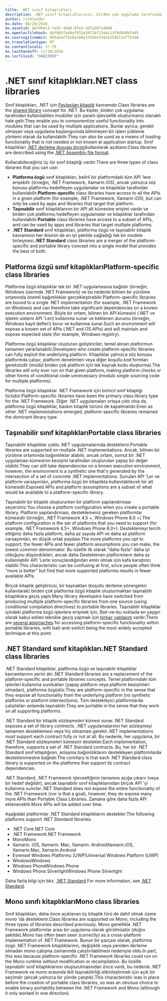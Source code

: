 ```yaml
---
title: .NET sınıf kitaplıkları
description: .NET sınıf kitaplıklarının, birden çok uygulama tarafından kullanılabilecek modüller için yararlı işlevler gruplandırılmasına nasıl olanak sağladığını öğrenin.
author: richlander
ms.date: 06/20/2016
ms.assetid: a67484c3-fe92-44d8-8fa3-36fa2071d880
ms.openlocfilehash: bbf8d5fa44af931e39f2bf1344c13f9d9d9bfe05
ms.sourcegitcommit: 965a5af7918acb0a3fd3baf342e15d511ef75188
ms.translationtype: MT
ms.contentlocale: tr-TR
ms.lasthandoff: 11/18/2020
ms.locfileid: "94823959"
---
```

# <a name="net-class-libraries"></a><span data-ttu-id="d323c-103">.NET sınıf kitaplıkları</span><span class="sxs-lookup"><span data-stu-id="d323c-103">.NET class libraries</span></span>

<span data-ttu-id="d323c-104">Sınıf kitaplıkları, .NET için [Paylaşılan kitaplık](https://en.wikipedia.org/wiki/Library_%28computing%29#Shared_libraries) kavramıdır.</span><span class="sxs-lookup"><span data-stu-id="d323c-104">Class libraries are the [shared library](https://en.wikipedia.org/wiki/Library_%28computing%29#Shared_libraries) concept for .NET.</span></span> <span data-ttu-id="d323c-105">Bu kişiler, birden çok uygulama tarafından kullanılabilen modüller için yararlı işlevsellik oluşturmanız olanaklı hale gelir.</span><span class="sxs-lookup"><span data-stu-id="d323c-105">They enable you to componentize useful functionality into modules that can be used by multiple applications.</span></span> <span data-ttu-id="d323c-106">Bunlar ayrıca, gerekli olmayan veya uygulama başlangıcında bilinmeyen bir işlevi yükleme yöntemi olarak da kullanılabilir.</span><span class="sxs-lookup"><span data-stu-id="d323c-106">They can also be used as a means of loading functionality that is not needed or not known at application startup.</span></span> <span data-ttu-id="d323c-107">Sınıf kitaplıkları [.NET derleme dosyası biçimi](assembly/file-format.md)kullanılarak açıklanır.</span><span class="sxs-lookup"><span data-stu-id="d323c-107">Class libraries are described using the [.NET Assembly file format](assembly/file-format.md).</span></span>

<span data-ttu-id="d323c-108">Kullanabileceğiniz üç tür sınıf kitaplığı vardır:</span><span class="sxs-lookup"><span data-stu-id="d323c-108">There are three types of class libraries that you can use:</span></span>

* <span data-ttu-id="d323c-109">**Platforma özgü** sınıf kitaplıkları, belirli bir platformdaki tüm API 'lere erişebilir (örneğin, .NET Framework, Xamarin iOS), ancak yalnızca söz konusu platformu hedefleyen uygulamalar ve kitaplıklar tarafından kullanılabilir.</span><span class="sxs-lookup"><span data-stu-id="d323c-109">**Platform-specific** class libraries have access to all the APIs in a given platform (for example, .NET Framework, Xamarin iOS), but can only be used by apps and libraries that target that platform.</span></span>
* <span data-ttu-id="d323c-110">**Taşınabilir** sınıf kitaplıklarının bir API alt kümesine erişimi vardır ve birden çok platformu hedefleyen uygulamalar ve kitaplıklar tarafından kullanılabilir.</span><span class="sxs-lookup"><span data-stu-id="d323c-110">**Portable** class libraries have access to a subset of APIs, and can be used by apps and libraries that target multiple platforms.</span></span>
* <span data-ttu-id="d323c-111">**.NET Standard** sınıf kitaplıkları, platforma özgü ve taşınabilir kitaplık kavramının her ikisinin de en iyi şekilde sağladığı tek bir modele birleşmesi.</span><span class="sxs-lookup"><span data-stu-id="d323c-111">**.NET Standard** class libraries are a merger of the platform-specific and portable library concept into a single model that provides the best of both.</span></span>

## <a name="platform-specific-class-libraries"></a><span data-ttu-id="d323c-112">Platforma özgü sınıf kitaplıkları</span><span class="sxs-lookup"><span data-stu-id="d323c-112">Platform-specific class libraries</span></span>

<span data-ttu-id="d323c-113">Platforma özgü kitaplıklar tek bir .NET uygulamasına bağlıdır (örneğin, Windows üzerinde .NET Framework) ve bu nedenle bilinen bir yürütme ortamında önemli bağımlılıklar gerçekleştirebilir.</span><span class="sxs-lookup"><span data-stu-id="d323c-113">Platform-specific libraries are bound to a single .NET implementation (for example, .NET Framework on Windows) and can therefore take significant dependencies on a known execution environment.</span></span> <span data-ttu-id="d323c-114">Böyle bir ortam, bilinen bir API kümesini (.NET ve işletim sistemi API 'Leri) kullanıma sunar ve beklenen durumu (örneğin, Windows kayıt defteri) korur ve kullanıma sunar.</span><span class="sxs-lookup"><span data-stu-id="d323c-114">Such an environment will expose a known set of APIs (.NET and OS APIs) and will maintain and expose expected state (for example, Windows registry).</span></span>

<span data-ttu-id="d323c-115">Platforma özgü kitaplıklar oluşturan geliştiriciler, temel alınan platformun tamamen yararlanabilir.</span><span class="sxs-lookup"><span data-stu-id="d323c-115">Developers who create platform-specific libraries can fully exploit the underlying platform.</span></span> <span data-ttu-id="d323c-116">Kitaplıklar yalnızca söz konusu platformda çalışır, platform denetimleri veya diğer koşullu kod formları gereksizdir (modül birden çok platform için tek kaynak kodu oluşturma).</span><span class="sxs-lookup"><span data-stu-id="d323c-116">The libraries will only ever run on that given platform, making platform checks or other forms of conditional code unnecessary (modulo single sourcing code for multiple platforms).</span></span>

<span data-ttu-id="d323c-117">Platforma özgü kitaplıklar .NET Framework için birincil sınıf kitaplığı türüdür.</span><span class="sxs-lookup"><span data-stu-id="d323c-117">Platform-specific libraries have been the primary class library type for the .NET Framework.</span></span> <span data-ttu-id="d323c-118">Diğer .NET uygulamaları ortaya çıktı olsa da, platforma özgü kitaplıklar, baskın kitaplık türünü de kapatmalıdır.</span><span class="sxs-lookup"><span data-stu-id="d323c-118">Even as other .NET implementations emerged, platform-specific libraries remained the dominant library type.</span></span>

## <a name="portable-class-libraries"></a><span data-ttu-id="d323c-119">Taşınabilir sınıf kitaplıkları</span><span class="sxs-lookup"><span data-stu-id="d323c-119">Portable class libraries</span></span>

<span data-ttu-id="d323c-120">Taşınabilir kitaplıklar çoklu .NET uygulamalarında desteklenir.</span><span class="sxs-lookup"><span data-stu-id="d323c-120">Portable libraries are supported on multiple .NET implementations.</span></span> <span data-ttu-id="d323c-121">Ancak, bilinen bir yürütme ortamında bağımlılıklar alabilir, ancak ortam, somut bir .NET uygulaması kümesinin kesişimi tarafından oluşturulan yapay bir değer olabilir.</span><span class="sxs-lookup"><span data-stu-id="d323c-121">They can still take dependencies on a known execution environment, however, the environment is a synthetic one that's generated by the intersection of a set of concrete .NET implementations.</span></span> <span data-ttu-id="d323c-122">Sunulan API 'Ler ve platform varsayımları, platforma özgü bir kitaplıkta kullanılabilecek bir alt kümesidir.</span><span class="sxs-lookup"><span data-stu-id="d323c-122">Exposed APIs and platform assumptions are a subset of what would be available to a platform-specific library.</span></span>

<span data-ttu-id="d323c-123">Taşınabilir bir kitaplık oluştururken bir platform yapılandırması seçersiniz.</span><span class="sxs-lookup"><span data-stu-id="d323c-123">You choose a platform configuration when you create a portable library.</span></span> <span data-ttu-id="d323c-124">Platform yapılandırması, desteklemeniz gereken platformlar kümesidir (örneğin, .NET Framework 4.5 +, Windows Phone 8.0 +).</span><span class="sxs-lookup"><span data-stu-id="d323c-124">The platform configuration is the set of platforms that you need to support (for example, .NET Framework 4.5+, Windows Phone 8.0+).</span></span> <span data-ttu-id="d323c-125">Desteklemeyi tercih ettiğiniz daha fazla platform, daha az sayıda API ve daha az platform varsayımları, en düşük ortak paydası.</span><span class="sxs-lookup"><span data-stu-id="d323c-125">The more platforms you opt to support, the fewer APIs and fewer platform assumptions you can make, the lowest common denominator.</span></span> <span data-ttu-id="d323c-126">Bu özellik ilk olarak "daha fazla" daha iyi olduğunu düşündükleri, ancak daha Desteklenen platformların daha az kullanılabilir API 'Lerle sonuçlandığından emin olmak için kafa karıştırıcı olabilir.</span><span class="sxs-lookup"><span data-stu-id="d323c-126">This characteristic can be confusing at first, since people often think "more is better" but find that more supported platforms results in fewer available APIs.</span></span>

<span data-ttu-id="d323c-127">Birçok kitaplık geliştiricisi, bir kaynaktan (koşullu derleme yönergeleri kullanılarak) birden çok platforma özgü kitaplık oluşturmaktan taşınabilir kitaplıklara geçiş yaptı.</span><span class="sxs-lookup"><span data-stu-id="d323c-127">Many library developers have switched from producing multiple platform-specific libraries from one source (using conditional compilation directives) to portable libraries.</span></span> <span data-ttu-id="d323c-128">Taşınabilir kitaplıklar içindeki platforma özgü işlevlere erişmek için, Bait-ve-bu noktada en yaygın olarak kabul edilen teknikle geçiş yapmak için [birkaç yaklaşım](https://blog.stephencleary.com/2012/11/portable-class-library-enlightenment.html) vardır.</span><span class="sxs-lookup"><span data-stu-id="d323c-128">There are [several approaches](https://blog.stephencleary.com/2012/11/portable-class-library-enlightenment.html) for accessing platform-specific functionality within portable libraries, with bait-and-switch being the most widely accepted technique at this point.</span></span>

## <a name="net-standard-class-libraries"></a><span data-ttu-id="d323c-129">.NET Standard sınıf kitaplıkları</span><span class="sxs-lookup"><span data-stu-id="d323c-129">.NET Standard class libraries</span></span>

<span data-ttu-id="d323c-130">.NET Standard kitaplıklar, platforma özgü ve taşınabilir kitaplıklar kavramlarının yerini alır.</span><span class="sxs-lookup"><span data-stu-id="d323c-130">.NET Standard libraries are a replacement of the platform-specific and portable libraries concepts.</span></span> <span data-ttu-id="d323c-131">Temel platformdaki tüm işlevleri kullanıma sundukları (yapay platform veya platform kesişimleri olmadan), platforma özgüdür.</span><span class="sxs-lookup"><span data-stu-id="d323c-131">They are platform-specific in the sense that they expose all functionality from the underlying platform (no synthetic platforms or platform intersections).</span></span> <span data-ttu-id="d323c-132">Tüm destekleyici platformlarda çalıştıkları anlamda taşınabilir.</span><span class="sxs-lookup"><span data-stu-id="d323c-132">They are portable in the sense that they work on all supporting platforms.</span></span>

<span data-ttu-id="d323c-133">.NET Standard bir kitaplık _sözleşmeleri_ kümesi sunar.</span><span class="sxs-lookup"><span data-stu-id="d323c-133">.NET Standard exposes a set of library _contracts_.</span></span> <span data-ttu-id="d323c-134">.NET uygulamalarının her sözleşmeyi tamamen desteklemesi veya hiç olmaması gerekir.</span><span class="sxs-lookup"><span data-stu-id="d323c-134">.NET implementations must support each contract fully or not at all.</span></span> <span data-ttu-id="d323c-135">Bu nedenle, her uygulama, bir .NET Standard sözleşmeleri kümesini destekler.</span><span class="sxs-lookup"><span data-stu-id="d323c-135">Each implementation, therefore, supports a set of .NET Standard contracts.</span></span> <span data-ttu-id="d323c-136">Bu, her bir .NET Standard sınıf kitaplığının, anlaşma bağımlılıklarını destekleyen platformlarda desteklenmesine bağlıdır.</span><span class="sxs-lookup"><span data-stu-id="d323c-136">The corollary is that each .NET Standard class library is supported on the platforms that support its contract dependencies.</span></span>

<span data-ttu-id="d323c-137">.NET Standard, .NET Framework işlevselliğinin tamamını açığa çıkarır (veya bir hedef değildir), ancak taşınabilir sınıf kitaplıklarından birçok API 'yi kullanıma sunırlar.</span><span class="sxs-lookup"><span data-stu-id="d323c-137">.NET Standard does not expose the entire functionality of the .NET Framework (nor is that a goal), however, they do expose many more APIs than Portable Class Libraries.</span></span> <span data-ttu-id="d323c-138">Zamana göre daha fazla API eklenecektir.</span><span class="sxs-lookup"><span data-stu-id="d323c-138">More APIs will be added over time.</span></span>

<span data-ttu-id="d323c-139">Aşağıdaki platformlar .NET Standard kitaplıklarını destekler:</span><span class="sxs-lookup"><span data-stu-id="d323c-139">The following platforms support .NET Standard libraries:</span></span>

* <span data-ttu-id="d323c-140">.NET Core</span><span class="sxs-lookup"><span data-stu-id="d323c-140">.NET Core</span></span>
* <span data-ttu-id="d323c-141">.NET Framework</span><span class="sxs-lookup"><span data-stu-id="d323c-141">.NET Framework</span></span>
* <span data-ttu-id="d323c-142">Mono</span><span class="sxs-lookup"><span data-stu-id="d323c-142">Mono</span></span>
* <span data-ttu-id="d323c-143">Xamarin. iOS, Xamarin. Mac, Xamarin. Android</span><span class="sxs-lookup"><span data-stu-id="d323c-143">Xamarin.iOS, Xamarin.Mac, Xamarin.Android</span></span>
* <span data-ttu-id="d323c-144">Evrensel Windows Platformu (UWP)</span><span class="sxs-lookup"><span data-stu-id="d323c-144">Universal Windows Platform (UWP)</span></span>
* <span data-ttu-id="d323c-145">Windows</span><span class="sxs-lookup"><span data-stu-id="d323c-145">Windows</span></span>
* <span data-ttu-id="d323c-146">Windows Phone</span><span class="sxs-lookup"><span data-stu-id="d323c-146">Windows Phone</span></span>
* <span data-ttu-id="d323c-147">Windows Phone Silverlight</span><span class="sxs-lookup"><span data-stu-id="d323c-147">Windows Phone Silverlight</span></span>

<span data-ttu-id="d323c-148">Daha fazla bilgi için bkz. [.NET Standard](net-standard.md).</span><span class="sxs-lookup"><span data-stu-id="d323c-148">For more information, see [.NET Standard](net-standard.md).</span></span>

## <a name="mono-class-libraries"></a><span data-ttu-id="d323c-149">Mono sınıfı kitaplıkları</span><span class="sxs-lookup"><span data-stu-id="d323c-149">Mono class libraries</span></span>

<span data-ttu-id="d323c-150">Sınıf kitaplıkları, daha önce açıklanan üç kitaplık türü de dahil olmak üzere mono 'da desteklenir.</span><span class="sxs-lookup"><span data-stu-id="d323c-150">Class libraries are supported on Mono, including the three types of libraries described previously.</span></span> <span data-ttu-id="d323c-151">Mono genellikle .NET Framework platformlar arası bir uygulama olarak görülmüştür (doğru şekilde).</span><span class="sxs-lookup"><span data-stu-id="d323c-151">Mono has often been seen (correctly) as a cross-platform implementation of .NET Framework.</span></span> <span data-ttu-id="d323c-152">Bunun bir parçası olarak, platforma özgü .NET Framework kitaplıklarının, değişiklik veya yeniden derleme olmadan mono çalışma zamanında çalıştırılabilmesi nedeniyle oldu.</span><span class="sxs-lookup"><span data-stu-id="d323c-152">In part, this was because platform-specific .NET Framework libraries could run on the Mono runtime without modification or recompilation.</span></span> <span data-ttu-id="d323c-153">Bu özellik taşınabilir sınıf kitaplıklarının oluşturulmasından önce vardı, bu nedenle .NET Framework ve mono arasında ikili taşınabilirliği etkinleştirmek için açık bir seçimdir (ancak yalnızca bir yönde çalıştık).</span><span class="sxs-lookup"><span data-stu-id="d323c-153">This characteristic was in place before the creation of portable class libraries, so was an obvious choice to enable binary portability between the .NET Framework and Mono (although it only worked in one direction).</span></span>

